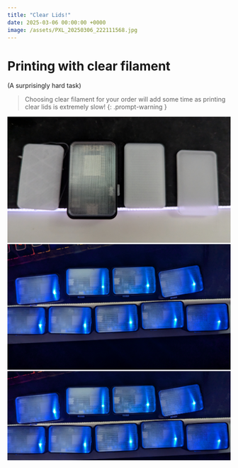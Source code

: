 ```yaml
---
title: "Clear Lids!"
date: 2025-03-06 00:00:00 +0000
image: /assets/PXL_20250306_222111568.jpg
---
```


# Printing with clear filament

(A surprisingly hard task)

> Choosing clear filament for your order will add some time as printing clear lids is extremely slow!
{: .prompt-warning }

![PXL_20250306_222111568.jpg](/assets/PXL_20250222_014318656.jpg)
![PXL_20250306_215344487.jpg](/assets/PXL_20250306_215344487.jpg)
![PXL_20250306_215344487~2.jpg](/assets/PXL_20250306_215344487%7E2.jpg)

